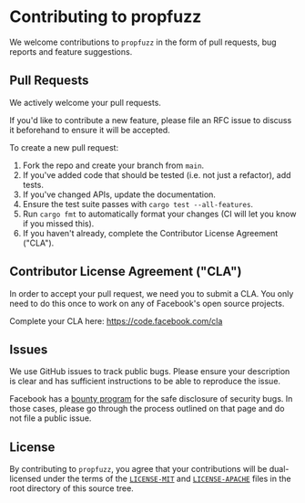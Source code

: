 # Contributing to propfuzz

We welcome contributions to `propfuzz` in the form of pull requests, bug reports
and feature suggestions.

## Pull Requests

We actively welcome your pull requests.

If you'd like to contribute a new feature, please file an RFC issue to discuss it
beforehand to ensure it will be accepted.

To create a new pull request:

1. Fork the repo and create your branch from `main`.
2. If you've added code that should be tested (i.e. not just a refactor), add tests.
3. If you've changed APIs, update the documentation.
4. Ensure the test suite passes with `cargo test --all-features`.
5. Run `cargo fmt` to automatically format your changes (CI will let you know if you missed this).
6. If you haven't already, complete the Contributor License Agreement ("CLA").

## Contributor License Agreement ("CLA")

In order to accept your pull request, we need you to submit a CLA. You only need
to do this once to work on any of Facebook's open source projects.

Complete your CLA here: <https://code.facebook.com/cla>

## Issues
We use GitHub issues to track public bugs. Please ensure your description is
clear and has sufficient instructions to be able to reproduce the issue.

Facebook has a [bounty program](https://www.facebook.com/whitehat/) for the safe
disclosure of security bugs. In those cases, please go through the process
outlined on that page and do not file a public issue.

## License

By contributing to `propfuzz`, you agree that your contributions will be dual-licensed under the terms of the
[`LICENSE-MIT`](LICENSE-MIT) and [`LICENSE-APACHE`](LICENSE-APACHE) files in the root directory of this source
tree.
